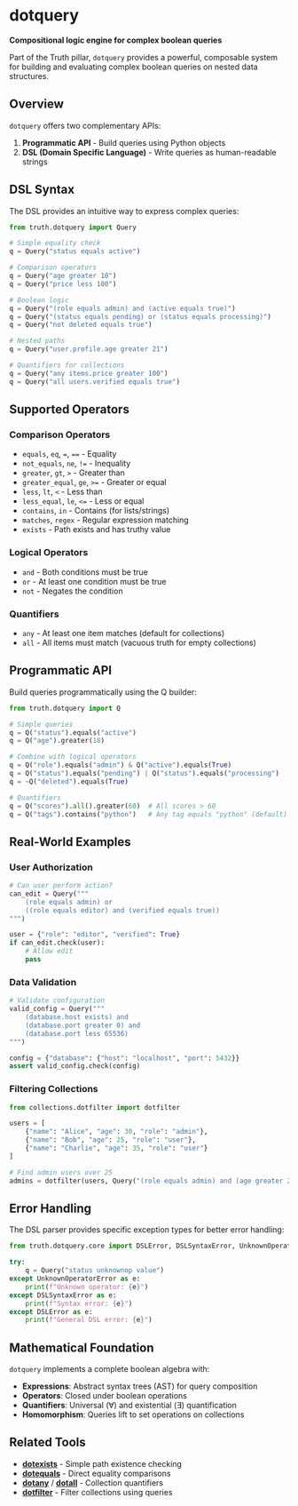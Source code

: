 # dotquery

**Compositional logic engine for complex boolean queries**

Part of the Truth pillar, `dotquery` provides a powerful, composable system for building and evaluating complex boolean queries on nested data structures.

## Overview

`dotquery` offers two complementary APIs:
1. **Programmatic API** - Build queries using Python objects
2. **DSL (Domain Specific Language)** - Write queries as human-readable strings

## DSL Syntax

The DSL provides an intuitive way to express complex queries:

```python
from truth.dotquery import Query

# Simple equality check
q = Query("status equals active")

# Comparison operators
q = Query("age greater 18")
q = Query("price less 100")

# Boolean logic
q = Query("(role equals admin) and (active equals true)")
q = Query("(status equals pending) or (status equals processing)")
q = Query("not deleted equals true")

# Nested paths
q = Query("user.profile.age greater 21")

# Quantifiers for collections
q = Query("any items.price greater 100")
q = Query("all users.verified equals true")
```

## Supported Operators

### Comparison Operators
- `equals`, `eq`, `=`, `==` - Equality
- `not_equals`, `ne`, `!=` - Inequality  
- `greater`, `gt`, `>` - Greater than
- `greater_equal`, `ge`, `>=` - Greater or equal
- `less`, `lt`, `<` - Less than
- `less_equal`, `le`, `<=` - Less or equal
- `contains`, `in` - Contains (for lists/strings)
- `matches`, `regex` - Regular expression matching
- `exists` - Path exists and has truthy value

### Logical Operators
- `and` - Both conditions must be true
- `or` - At least one condition must be true
- `not` - Negates the condition

### Quantifiers
- `any` - At least one item matches (default for collections)
- `all` - All items must match (vacuous truth for empty collections)

## Programmatic API

Build queries programmatically using the Q builder:

```python
from truth.dotquery import Q

# Simple queries
q = Q("status").equals("active")
q = Q("age").greater(18)

# Combine with logical operators
q = Q("role").equals("admin") & Q("active").equals(True)
q = Q("status").equals("pending") | Q("status").equals("processing")
q = ~Q("deleted").equals(True)

# Quantifiers
q = Q("scores").all().greater(60)  # All scores > 60
q = Q("tags").contains("python")   # Any tag equals "python" (default)
```

## Real-World Examples

### User Authorization
```python
# Can user perform action?
can_edit = Query("""
    (role equals admin) or 
    ((role equals editor) and (verified equals true))
""")

user = {"role": "editor", "verified": True}
if can_edit.check(user):
    # Allow edit
    pass
```

### Data Validation
```python
# Validate configuration
valid_config = Query("""
    (database.host exists) and
    (database.port greater 0) and
    (database.port less 65536)
""")

config = {"database": {"host": "localhost", "port": 5432}}
assert valid_config.check(config)
```

### Filtering Collections
```python
from collections.dotfilter import dotfilter

users = [
    {"name": "Alice", "age": 30, "role": "admin"},
    {"name": "Bob", "age": 25, "role": "user"},
    {"name": "Charlie", "age": 35, "role": "user"}
]

# Find admin users over 25
admins = dotfilter(users, Query("(role equals admin) and (age greater 25)"))
```

## Error Handling

The DSL parser provides specific exception types for better error handling:

```python
from truth.dotquery.core import DSLError, DSLSyntaxError, UnknownOperatorError

try:
    q = Query("status unknownop value")
except UnknownOperatorError as e:
    print(f"Unknown operator: {e}")
except DSLSyntaxError as e:
    print(f"Syntax error: {e}")
except DSLError as e:
    print(f"General DSL error: {e}")
```

## Mathematical Foundation

`dotquery` implements a complete boolean algebra with:
- **Expressions**: Abstract syntax trees (AST) for query composition
- **Operators**: Closed under boolean operations
- **Quantifiers**: Universal (∀) and existential (∃) quantification
- **Homomorphism**: Queries lift to set operations on collections

## Related Tools

- **[dotexists](dotexists.md)** - Simple path existence checking
- **[dotequals](dotequals.md)** - Direct equality comparisons
- **[dotany](dotany.md)** / **[dotall](dotall.md)** - Collection quantifiers
- **[dotfilter](../collections/dotfilter.md)** - Filter collections using queries
